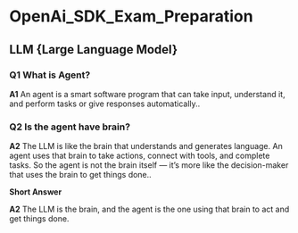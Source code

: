 # OpenAi_SDK_Exam_Preparation

## **LLM {Large Language Model}**

### Q1 What is Agent?
**A1** An agent is a smart software program that can take input, understand it, and perform tasks or give responses automatically..
### Q2 Is the agent have brain?
**A2** The LLM is like the brain that understands and generates language. An agent uses that brain to take actions, connect with tools, and complete tasks. So the agent is not the brain itself — it’s more like the decision-maker that uses the brain to get things done..
<p><b>Short Answer</b></p>

**A2** The LLM is the brain, and the agent is the one using that brain to act and get things done.
